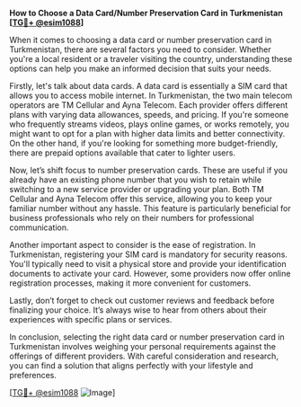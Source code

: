 **How to Choose a Data Card/Number Preservation Card in Turkmenistan [[TG💪+ @esim1088](https://t.me/s/esim1088)]**

When it comes to choosing a data card or number preservation card in Turkmenistan, there are several factors you need to consider. Whether you're a local resident or a traveler visiting the country, understanding these options can help you make an informed decision that suits your needs.

Firstly, let's talk about data cards. A data card is essentially a SIM card that allows you to access mobile internet. In Turkmenistan, the two main telecom operators are TM Cellular and Ayna Telecom. Each provider offers different plans with varying data allowances, speeds, and pricing. If you're someone who frequently streams videos, plays online games, or works remotely, you might want to opt for a plan with higher data limits and better connectivity. On the other hand, if you're looking for something more budget-friendly, there are prepaid options available that cater to lighter users.

Now, let’s shift focus to number preservation cards. These are useful if you already have an existing phone number that you wish to retain while switching to a new service provider or upgrading your plan. Both TM Cellular and Ayna Telecom offer this service, allowing you to keep your familiar number without any hassle. This feature is particularly beneficial for business professionals who rely on their numbers for professional communication.

Another important aspect to consider is the ease of registration. In Turkmenistan, registering your SIM card is mandatory for security reasons. You'll typically need to visit a physical store and provide your identification documents to activate your card. However, some providers now offer online registration processes, making it more convenient for customers.

Lastly, don’t forget to check out customer reviews and feedback before finalizing your choice. It’s always wise to hear from others about their experiences with specific plans or services. 

In conclusion, selecting the right data card or number preservation card in Turkmenistan involves weighing your personal requirements against the offerings of different providers. With careful consideration and research, you can find a solution that aligns perfectly with your lifestyle and preferences.

[[TG💪+ @esim1088](https://t.me/s/esim1088) ![Image](https://i.postimg.cc/Y0z9fWf4/image.png)]